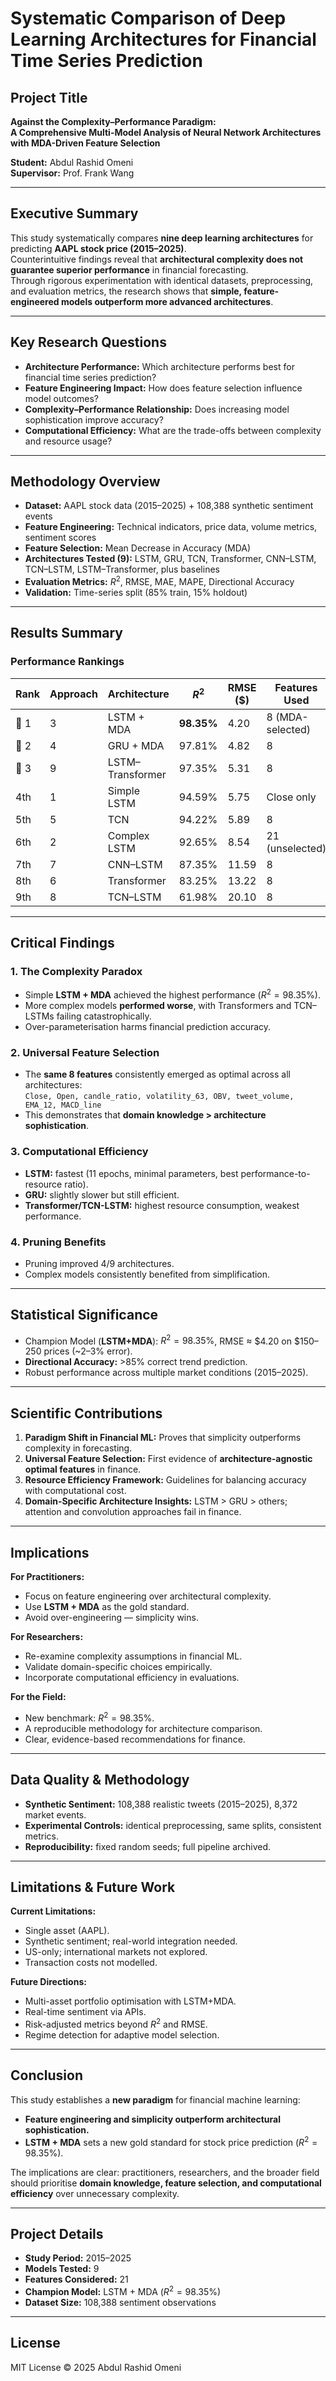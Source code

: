 # Systematic Comparison of Deep Learning Architectures for Financial Time Series Prediction

## Project Title
**Against the Complexity–Performance Paradigm:  
A Comprehensive Multi-Model Analysis of Neural Network Architectures with MDA-Driven Feature Selection**

**Student:** Abdul Rashid Omeni  
**Supervisor:** Prof. Frank Wang  

---

## Executive Summary
This study systematically compares **nine deep learning architectures** for predicting **AAPL stock price (2015–2025)**.  
Counterintuitive findings reveal that **architectural complexity does not guarantee superior performance** in financial forecasting.  
Through rigorous experimentation with identical datasets, preprocessing, and evaluation metrics, the research shows that **simple, feature-engineered models outperform more advanced architectures**.  

---

## Key Research Questions
- **Architecture Performance:** Which architecture performs best for financial time series prediction?  
- **Feature Engineering Impact:** How does feature selection influence model outcomes?  
- **Complexity–Performance Relationship:** Does increasing model sophistication improve accuracy?  
- **Computational Efficiency:** What are the trade-offs between complexity and resource usage?  

---

## Methodology Overview
- **Dataset:** AAPL stock data (2015–2025) + 108,388 synthetic sentiment events  
- **Feature Engineering:** Technical indicators, price data, volume metrics, sentiment scores  
- **Feature Selection:** Mean Decrease in Accuracy (MDA)  
- **Architectures Tested (9):** LSTM, GRU, TCN, Transformer, CNN–LSTM, TCN–LSTM, LSTM–Transformer, plus baselines  
- **Evaluation Metrics:** $R^2$, RMSE, MAE, MAPE, Directional Accuracy  
- **Validation:** Time-series split (85% train, 15% holdout)  

---

## Results Summary

### Performance Rankings
| Rank | Approach | Architecture        | $R^2$   | RMSE ($) | Features Used |
|------|----------|---------------------|---------|----------|---------------|
| 🥇 1 | 3        | LSTM + MDA          | **98.35%** | 4.20     | 8 (MDA-selected) |
| 🥈 2 | 4        | GRU + MDA           | 97.81%  | 4.82     | 8 |
| 🥉 3 | 9        | LSTM–Transformer    | 97.35%  | 5.31     | 8 |
| 4th  | 1        | Simple LSTM         | 94.59%  | 5.75     | Close only |
| 5th  | 5        | TCN                 | 94.22%  | 5.89     | 8 |
| 6th  | 2        | Complex LSTM        | 92.65%  | 8.54     | 21 (unselected) |
| 7th  | 7        | CNN–LSTM            | 87.35%  | 11.59    | 8 |
| 8th  | 6        | Transformer         | 83.25%  | 13.22    | 8 |
| 9th  | 8        | TCN–LSTM            | 61.98%  | 20.10    | 8 |

---

## Critical Findings

### 1. The Complexity Paradox
- Simple **LSTM + MDA** achieved the highest performance ($R^2 = 98.35\%$).  
- More complex models **performed worse**, with Transformers and TCN–LSTMs failing catastrophically.  
- Over-parameterisation harms financial prediction accuracy.  

### 2. Universal Feature Selection
- The **same 8 features** consistently emerged as optimal across all architectures:  
  `Close, Open, candle_ratio, volatility_63, OBV, tweet_volume, EMA_12, MACD_line`  
- This demonstrates that **domain knowledge > architecture sophistication**.  

### 3. Computational Efficiency
- **LSTM:** fastest (11 epochs, minimal parameters, best performance-to-resource ratio).  
- **GRU:** slightly slower but still efficient.  
- **Transformer/TCN-LSTM:** highest resource consumption, weakest performance.  

### 4. Pruning Benefits
- Pruning improved 4/9 architectures.  
- Complex models consistently benefited from simplification.  

---

## Statistical Significance
- Champion Model (**LSTM+MDA**): $R^2 = 98.35\%$, RMSE ≈ \$4.20 on \$150–250 prices (~2–3% error).  
- **Directional Accuracy:** >85% correct trend prediction.  
- Robust performance across multiple market conditions (2015–2025).  

---

## Scientific Contributions
1. **Paradigm Shift in Financial ML:** Proves that simplicity outperforms complexity in forecasting.  
2. **Universal Feature Selection:** First evidence of **architecture-agnostic optimal features** in finance.  
3. **Resource Efficiency Framework:** Guidelines for balancing accuracy with computational cost.  
4. **Domain-Specific Architecture Insights:** LSTM > GRU > others; attention and convolution approaches fail in finance.  

---

## Implications

**For Practitioners:**  
- Focus on feature engineering over architectural complexity.  
- Use **LSTM + MDA** as the gold standard.  
- Avoid over-engineering — simplicity wins.  

**For Researchers:**  
- Re-examine complexity assumptions in financial ML.  
- Validate domain-specific choices empirically.  
- Incorporate computational efficiency in evaluations.  

**For the Field:**  
- New benchmark: $R^2 = 98.35\%$.  
- A reproducible methodology for architecture comparison.  
- Clear, evidence-based recommendations for finance.  

---

## Data Quality & Methodology
- **Synthetic Sentiment:** 108,388 realistic tweets (2015–2025), 8,372 market events.  
- **Experimental Controls:** identical preprocessing, same splits, consistent metrics.  
- **Reproducibility:** fixed random seeds; full pipeline archived.  

---

## Limitations & Future Work
**Current Limitations:**  
- Single asset (AAPL).  
- Synthetic sentiment; real-world integration needed.  
- US-only; international markets not explored.  
- Transaction costs not modelled.  

**Future Directions:**  
- Multi-asset portfolio optimisation with LSTM+MDA.  
- Real-time sentiment via APIs.  
- Risk-adjusted metrics beyond $R^2$ and RMSE.  
- Regime detection for adaptive model selection.  

---

## Conclusion
This study establishes a **new paradigm** for financial machine learning:  
- **Feature engineering and simplicity outperform architectural sophistication.**  
- **LSTM + MDA** sets a new gold standard for stock price prediction ($R^2 = 98.35\%$).  

The implications are clear: practitioners, researchers, and the broader field should prioritise **domain knowledge, feature selection, and computational efficiency** over unnecessary complexity.  

---

## Project Details
- **Study Period:** 2015–2025  
- **Models Tested:** 9  
- **Features Considered:** 21  
- **Champion Model:** LSTM + MDA ($R^2 = 98.35\%$)  
- **Dataset Size:** 108,388 sentiment observations  

---

## License
MIT License © 2025 Abdul Rashid Omeni
